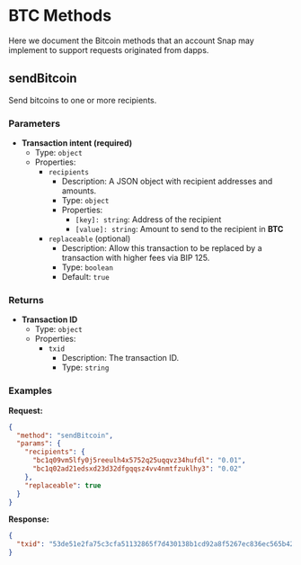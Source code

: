 # BTC Methods

Here we document the Bitcoin methods that an account Snap may implement to
support requests originated from dapps.

## sendBitcoin

Send bitcoins to one or more recipients.

### Parameters

- **Transaction intent (required)**
  - Type: `object`
  - Properties:
    - `recipients`
      - Description: A JSON object with recipient addresses and amounts.
      - Type: `object`
      - Properties:
        - `[key]: string`: Address of the recipient
        - `[value]: string`: Amount to send to the recipient in **BTC**
    - `replaceable` (optional)
      - Description: Allow this transaction to be replaced by a transaction
        with higher fees via BIP 125.
      - Type: `boolean`
      - Default: `true`

### Returns

- **Transaction ID**
  - Type: `object`
  - Properties:
    - `txid`
      - Description: The transaction ID.
      - Type: `string`

### Examples

**Request:**

```json
{
  "method": "sendBitcoin",
  "params": {
    "recipients": {
      "bc1q09vm5lfy0j5reeulh4x5752q25uqqvz34hufdl": "0.01",
      "bc1q02ad21edsxd23d32dfgqqsz4vv4nmtfzuklhy3": "0.02"
    },
    "replaceable": true
  }
}
```

**Response:**

```json
{
  "txid": "53de51e2fa75c3cfa51132865f7d430138b1cd92a8f5267ec836ec565b422969"
}
```
